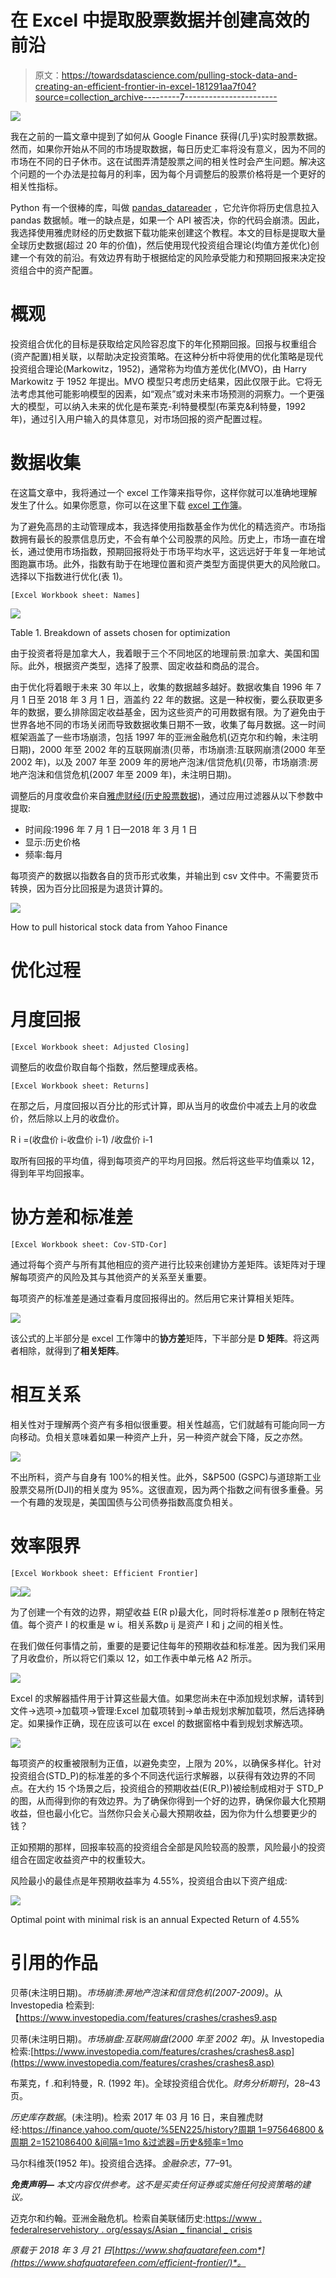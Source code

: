 # 在 Excel 中提取股票数据并创建高效的前沿

> 原文：<https://towardsdatascience.com/pulling-stock-data-and-creating-an-efficient-frontier-in-excel-181291aa7f04?source=collection_archive---------7----------------------->

![](img/81ce324322f49391d67332cc9510c05c.png)

我在之前的一篇文章中提到了如何从 Google Finance 获得(几乎)实时股票数据。然而，如果你开始从不同的市场提取数据，每日历史汇率将没有意义，因为不同的市场在不同的日子休市。这在试图弄清楚股票之间的相关性时会产生问题。解决这个问题的一个办法是拉每月的利率，因为每个月调整后的股票价格将是一个更好的相关性指标。

Python 有一个很棒的库，叫做 [pandas_datareader](http://pandas-datareader.readthedocs.io/en/latest/remote_data.html) ，它允许你将历史信息拉入 pandas 数据帧。唯一的缺点是，如果一个 API 被否决，你的代码会崩溃。因此，我选择使用雅虎财经的历史数据下载功能来创建这个教程。本文的目标是提取大量全球历史数据(超过 20 年的价值)，然后使用现代投资组合理论(均值方差优化)创建一个有效的前沿。有效边界有助于根据给定的风险承受能力和预期回报来决定投资组合中的资产配置。

# 概观

投资组合优化的目标是获取给定风险容忍度下的年化预期回报。回报与权重组合(资产配置)相关联，以帮助决定投资策略。在这种分析中将使用的优化策略是现代投资组合理论(Markowitz，1952)，通常称为均值方差优化(MVO)，由 Harry Markowitz 于 1952 年提出。MVO 模型只考虑历史结果，因此仅限于此。它将无法考虑其他可能影响模型的因素，如“观点”或对未来市场预测的洞察力。一个更强大的模型，可以纳入未来的优化是布莱克-利特曼模型(布莱克&利特曼，1992 年)，通过引入用户输入的具体意见，对市场回报的资产配置过程。

# 数据收集

在这篇文章中，我将通过一个 excel 工作簿来指导你，这样你就可以准确地理解发生了什么。如果你愿意，你可以在这里下载 [excel 工作簿](https://www.shafquatarefeen.com/wp-content/uploads/2018/03/Daily_Returns_Yahoo_Adjusted_months.xlsx)。

为了避免高昂的主动管理成本，我选择使用指数基金作为优化的精选资产。市场指数拥有最长的股票信息历史，不会有单个公司股票的风险。历史上，市场一直在增长，通过使用市场指数，预期回报将处于市场平均水平，这远远好于年复一年地试图跑赢市场。此外，指数有助于在地理位置和资产类型方面提供更大的风险敞口。选择以下指数进行优化(表 1)。

`[Excel Workbook sheet: Names]`

![](img/ee1bdc3264e831288f4b27a02b410396.png)

Table 1\. Breakdown of assets chosen for optimization

由于投资者将是加拿大人，我着眼于三个不同地区的地理前景:加拿大、美国和国际。此外，根据资产类型，选择了股票、固定收益和商品的混合。

由于优化将着眼于未来 30 年以上，收集的数据越多越好。数据收集自 1996 年 7 月 1 日至 2018 年 3 月 1 日，涵盖约 22 年的数据。这是一种权衡，要么获取更多年的数据，要么排除固定收益基金，因为这些资产的可用数据有限。为了避免由于世界各地不同的市场关闭而导致数据收集日期不一致，收集了每月数据。这一时间框架涵盖了一些市场崩溃，包括 1997 年的亚洲金融危机(迈克尔和约翰，未注明日期)，2000 年至 2002 年的互联网崩溃(贝蒂，市场崩溃:互联网崩溃(2000 年至 2002 年)，以及 2007 年至 2009 年的房地产泡沫/信贷危机(贝蒂，市场崩溃:房地产泡沫和信贷危机(2007 年至 2009 年)，未注明日期)。

调整后的月度收盘价来自[雅虎财经(历史股票数据)](https://finance.yahoo.com/quote/%5EN225/history?period1=975646800&period2=1521086400&interval=1mo&filter=history&frequency=1mo)，通过应用过滤器从以下参数中提取:

*   时间段:1996 年 7 月 1 日—2018 年 3 月 1 日
*   显示:历史价格
*   频率:每月

每项资产的数据以指数各自的货币形式收集，并输出到 csv 文件中。不需要货币转换，因为百分比回报是为退货计算的。

![](img/e08be348377dec85724111be00ae3485.png)

How to pull historical stock data from Yahoo Finance

# 优化过程

# 月度回报

`[Excel Workbook sheet: Adjusted Closing]`

调整后的收盘价取自每个指数，然后整理成表格。

`[Excel Workbook sheet: Returns]`

在那之后，月度回报以百分比的形式计算，即从当月的收盘价中减去上月的收盘价，然后除以上月的收盘价。

R i =(收盘价 i-收盘价 i-1) /收盘价 i-1

取所有回报的平均值，得到每项资产的平均月回报。然后将这些平均值乘以 12，得到年平均回报率。

# 协方差和标准差

`[Excel Workbook sheet: Cov-STD-Cor]`

通过将每个资产与所有其他相应的资产进行比较来创建协方差矩阵。该矩阵对于理解每项资产的风险及其与其他资产的关系至关重要。

每项资产的标准差是通过查看月度回报得出的。然后用它来计算相关矩阵。

![](img/611196bdf665f4421977f3ef5f0d39e1.png)

该公式的上半部分是 excel 工作簿中的**协方差**矩阵，下半部分是 **D 矩阵**。将这两者相除，就得到了**相关矩阵**。

# 相互关系

相关性对于理解两个资产有多相似很重要。相关性越高，它们就越有可能向同一方向移动。负相关意味着如果一种资产上升，另一种资产就会下降，反之亦然。

![](img/63116a9d5b4fa12c3395b3c875988a1c.png)

不出所料，资产与自身有 100%的相关性。此外，S&P500 (GSPC)与道琼斯工业股票交易所(DJI)的相关度为 95%。这很直观，因为两个指数之间有很多重叠。另一个有趣的发现是，美国国债与公司债券指数高度负相关。

# 效率限界

`[Excel Workbook sheet: Efficient Frontier]`

![](img/7c7081d947879de0b5b405b6159a47b3.png)![](img/50656667f4acfd87d648133e36401d50.png)

为了创建一个有效的边界，期望收益 E(R p)最大化，同时将标准差σ p 限制在特定值。每个资产 I 的权重是 w i。相关系数ρ ij 是资产 I 和 j 之间的相关性。

在我们做任何事情之前，重要的是要记住每年的预期收益和标准差。因为我们采用了月收盘价，所以将它们乘以 12，如工作表中单元格 A2 所示。

![](img/698b3dde1d81cda7bdb57b5833621488.png)

Excel 的求解器插件用于计算这些最大值。如果您尚未在中添加规划求解，请转到文件->选项->加载项->管理:Excel 加载项转到->单击规划求解加载项，然后选择确定。如果操作正确，现在应该可以在 excel 的数据窗格中看到规划求解选项。

![](img/47f13a9d69f0e67605beb776ccf7df1b.png)

每项资产的权重被限制为正值，以避免卖空，上限为 20%，以确保多样化。针对投资组合(STD_P)的标准差的多个不同迭代运行求解器，以获得有效边界的不同点。在大约 15 个场景之后，投资组合的预期收益(E(R_P))被绘制成相对于 STD_P 的图，从而得到你的有效边界。为了确保你得到一个好的边界，确保你最大化预期收益，但也最小化它。当然你只会关心最大预期收益，因为你为什么想要更少的钱？

正如预期的那样，回报率较高的投资组合全部是风险较高的股票，风险最小的投资组合在固定收益资产中的权重较大。

风险最小的最佳点是年预期收益率为 4.55%，投资组合由以下资产组成:

![](img/b17a5af3fcfa9be02feea3ab10baf7c2.png)

Optimal point with minimal risk is an annual Expected Return of 4.55%

# 引用的作品

贝蒂(未注明日期)。*市场崩溃:房地产泡沫和信贷危机(2007-2009)*。从 Investopedia 检索到:【https://www.investopedia.com/features/crashes/crashes9.asp 

贝蒂(未注明日期)。*市场崩盘:互联网崩盘(2000 年至 2002 年)*。从 Investopedia 检索:[https://www.investopedia.com/features/crashes/crashes8.asp](https://www.investopedia.com/features/crashes/crashes8.asp)

布莱克，f .和利特曼，R. (1992 年)。全球投资组合优化。*财务分析期刊*，28–43 页。

*历史库存数据*。(未注明)。检索 2017 年 03 月 16 日，来自雅虎财经:[https://finance.yahoo.com/quote/%5EN225/history?周期 1=975646800 &周期 2=1521086400 &间隔=1mo &过滤器=历史&频率=1mo](https://finance.yahoo.com/quote/%5EN225/history?period1=975646800&period2=1521086400&interval=1mo&filter=history&frequency=1mo)

马尔科维茨(1952 年)。投资组合选择。*金融杂志*，77–91。

***免责声明—*** *本文内容仅供参考。这不是买卖任何证券或实施任何投资策略的建议。*

迈克尔和约翰。亚洲金融危机。检索自美联储历史:[https://www . federalreservehistory . org/essays/Asian _ financial _ crisis](https://www.federalreservehistory.org/essays/asian_financial_crisis)

*原载于 2018 年 3 月 21 日*[*https://www.shafquatarefeen.com*](https://www.shafquatarefeen.com/efficient-frontier/)*。*